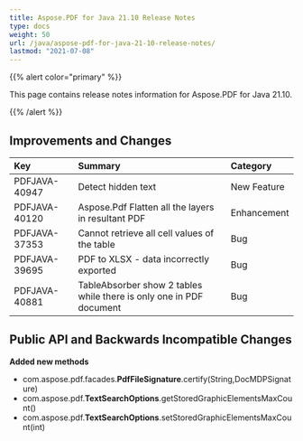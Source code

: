 ```yaml
---
title: Aspose.PDF for Java 21.10 Release Notes
type: docs
weight: 50
url: /java/aspose-pdf-for-java-21-10-release-notes/
lastmod: "2021-07-08"
---
```


{{% alert color="primary" %}}

This page contains release notes information for Aspose.PDF for Java 21.10.

{{% /alert %}}
## **Improvements and Changes**

|**Key**|**Summary**|**Category**|
| :- | :- | :- |
|PDFJAVA-40947|Detect hidden text|New Feature|
|PDFJAVA-40120|Aspose.Pdf Flatten all the layers in resultant PDF|Enhancement|
|PDFJAVA-37353|Cannot retrieve all cell values of the table|Bug|
|PDFJAVA-39695|PDF to XLSX - data incorrectly exported|Bug|
|PDFJAVA-40881|TableAbsorber show 2 tables while there is only one in PDF document|Bug|

## **Public API and Backwards Incompatible Changes**

**Added new methods**
- com.aspose.pdf.facades.**PdfFileSignature**.certify(String,DocMDPSignature)
- com.aspose.pdf.**TextSearchOptions**.getStoredGraphicElementsMaxCount()
- com.aspose.pdf.**TextSearchOptions**.setStoredGraphicElementsMaxCount(int)
